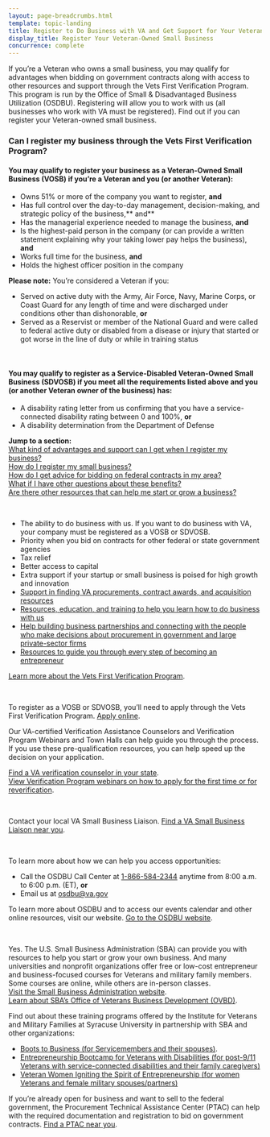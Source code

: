 ```yaml
---
layout: page-breadcrumbs.html
template: topic-landing
title: Register to Do Business with VA and Get Support for Your Veteran-Owned Small Business
display_title: Register Your Veteran-Owned Small Business
concurrence: complete
---
```


<div class="va-introtext">

If you’re a Veteran who owns a small business, you may qualify for advantages when bidding on government contracts along with access to other resources and support through the Vets First Verification Program. This program is run by the Office of Small & Disadvantaged Business Utilization (OSDBU). Registering will allow you to work with us (all businesses who work with VA must be registered). Find out if you can register your Veteran-owned small business.

</div>

<div class="feature" markdown="1">

### Can I register my business through the Vets First Verification Program?

#### You may qualify to register your business as a Veteran-Owned Small Business (VOSB) if you’re a Veteran and you (or another Veteran):

- Owns 51% or more of the company you want to register, **and**
- Has full control over the day-to-day management, decision-making, and strategic policy of the business,** and**
- Has the managerial experience needed to manage the business, **and**
- Is the highest-paid person in the company (or can provide a written statement explaining why your taking lower pay helps the business), **and**
- Works full time for the business, **and**
- Holds the highest officer position in the company

**Please note:** You’re considered a Veteran if you:

- Served on active duty with the Army, Air Force, Navy, Marine Corps, or Coast Guard for any length of time and were discharged under conditions other than dishonorable, **or**
- Served as a Reservist or member of the National Guard and were called to federal active duty or disabled from a disease or injury that started or got worse in the line of duty or while in training status

<br>

#### You may qualify to register as a Service-Disabled Veteran-Owned Small Business (SDVOSB) if you meet all the requirements listed above and you (or another Veteran owner of the business) has:

- A disability rating letter from us confirming that you have a service-connected disability rating between 0 and 100%, **or**
- A disability determination from the Department of Defense

</div>

**Jump to a section:**</br>
[What kind of advantages and support can I get when I register my business?](#business-advantages)</br>
[How do I register my small business?](#business-how)</br>
[How do I get advice for bidding on federal contracts in my area?](#business-bidding)</br>
[What if I have other questions about these benefits?](#business-questions)</br>
[Are there other resources that can help me start or grow a business?](#business-resources)</br>

<br>

<span id="business-advantages"></span>

- The ability to do business with us. If you want to do business with VA, your company must be registered as a VOSB or SDVOSB.
- Priority when you bid on contracts for other federal or state government agencies
- Tax relief
- Better access to capital
- Extra support if your startup or small business is poised for high growth and innovation
- [Support in finding VA procurements, contract awards, and acquisition resources](https://www.va.gov/osdbu/acquisition/index.asp)
- [Resources, education, and training to help you learn how to do business with us](https://www.va.gov/osdbu/outreach/soc/index.asp)
- [Help building business partnerships and connecting with the people who make decisions about procurement in government and large private-sector firms](https://www.va.gov/osdbu/outreach/dap/index.asp)
- [Resources to guide you through every step of becoming an entrepreneur](https://www.va.gov/OSDBU/entrepreneur/index.asp)<br>

[Learn more about the Vets First Verification Program](https://www.va.gov/osdbu/verification/index.asp).

<br>

<span id="business-how"></span>

To register as a VOSB or SDVOSB, you’ll need to apply through the Vets First Verification Program. 
[Apply online](https://www.vip.vetbiz.gov/). 

Our VA-certified Verification Assistance Counselors and Verification Program Webinars and Town Halls can help guide you through the process. If you use these pre-qualification resources, you can help speed up the decision on your application.</br>

[Find a VA verification counselor in your state](https://www.va.gov/osdbu/verification/assistance/counselors.asp).</br>
[View Verification Program webinars on how to apply for the first time or for reverification](https://www.va.gov/osdbu/verification/you_asked_we_listened.asp).

<br>

<span id="business-bidding"></span>

Contact your local VA Small Business Liaison. [Find a VA Small Business Liaison near you](https://www.va.gov/OSDBU/about/contacts.asp).

<br>

<span id="business-questions"></span>

To learn more about how we can help you access opportunities:

- Call the OSDBU Call Center at <a href="tel:+1866-584-2344">1-866-584-2344</a> anytime from 8:00 a.m. to 6:00 p.m. (ET), **or**
- Email us at <a href="mailto:osdbu@va.gov">osdbu@va.gov</a><br>

To learn more about OSDBU and to access our events calendar and other online resources, visit our website. [Go to the OSDBU website](https://www.va.gov/OSDBU/index.asp). 

<br>

<span id="business-resources"></span>

Yes. The U.S. Small Business Administration (SBA) can provide you with resources to help you start or grow your own business. And many universities and nonprofit organizations offer free or low-cost entrepreneur and business-focused courses for Veterans and military family members. Some courses are online, while others are in-person classes.</br>
[Visit the Small Business Administration website](https://www.sba.gov/).</br> 
[Learn about SBA’s Office of Veterans Business Development (OVBD)](https://www.sba.gov/business-guide/grow/veteran-owned-businesses-programs#section-header-0).<br>

Find out about these training programs offered by the Institute for Veterans and Military Families at Syracuse University in partnership with SBA and other organizations:
- [Boots to Business (for Servicemembers and their spouses)](https://ivmf.syracuse.edu/veteran-and-family-resources/starting-growing-a-business/boots-to-business/).
- [Entrepreneurship Bootcamp for Veterans with Disabilities (for post-9/11 Veterans with service-connected disabilities and their family caregivers)](http://ebv.vets.syr.edu/)
- [Veteran Women Igniting the Spirit of Entrepreneurship (for women Veterans and female military spouses/partners)](https://ivmf.syracuse.edu/veteran-and-family-resources/starting-growing-a-business/v-wise/)<br>

If you’re already open for business and want to sell to the federal government, the Procurement Technical Assistance Center (PTAC) can help with the required documentation and registration to bid on government contracts. [Find a PTAC near you](http://www.aptac-us.org/). 
